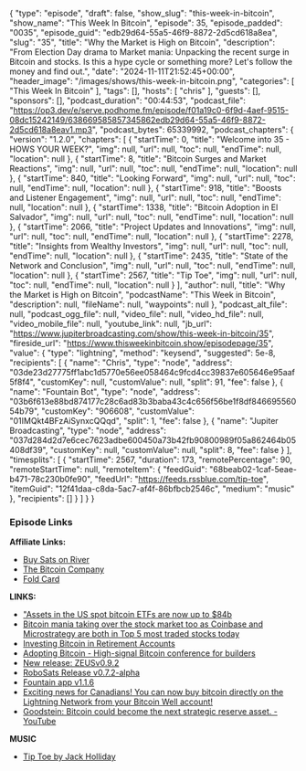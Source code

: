 {
  "type": "episode",
  "draft": false,
  "show_slug": "this-week-in-bitcoin",
  "show_name": "This Week In Bitcoin",
  "episode": 35,
  "episode_padded": "0035",
  "episode_guid": "edb29d64-55a5-46f9-8872-2d5cd618a8ea",
  "slug": "35",
  "title": "Why the Market is High on Bitcoin",
  "description": "From Election Day drama to Market mania: Unpacking the recent surge in Bitcoin and stocks. Is this a hype cycle or something more? Let's follow the money and find out.",
  "date": "2024-11-11T21:52:45+00:00",
  "header_image": "/images/shows/this-week-in-bitcoin.png",
  "categories": [
    "This Week In Bitcoin"
  ],
  "tags": [],
  "hosts": [
    "chris"
  ],
  "guests": [],
  "sponsors": [],
  "podcast_duration": "00:44:53",
  "podcast_file": "https://op3.dev/e/serve.podhome.fm/episode/f01a19c0-6f9d-4aef-9515-08dc15242149/638669585857345862edb29d64-55a5-46f9-8872-2d5cd618a8eav1.mp3",
  "podcast_bytes": 65339992,
  "podcast_chapters": {
    "version": "1.2.0",
    "chapters": [
      {
        "startTime": 0,
        "title": "Welcome into 35 - HOWS YOUR WEEK?",
        "img": null,
        "url": null,
        "toc": null,
        "endTime": null,
        "location": null
      },
      {
        "startTime": 8,
        "title": "Bitcoin Surges and Market Reactions",
        "img": null,
        "url": null,
        "toc": null,
        "endTime": null,
        "location": null
      },
      {
        "startTime": 840,
        "title": "Looking Forward",
        "img": null,
        "url": null,
        "toc": null,
        "endTime": null,
        "location": null
      },
      {
        "startTime": 918,
        "title": "Boosts and Listener Engagement",
        "img": null,
        "url": null,
        "toc": null,
        "endTime": null,
        "location": null
      },
      {
        "startTime": 1338,
        "title": "Bitcoin Adoption in El Salvador",
        "img": null,
        "url": null,
        "toc": null,
        "endTime": null,
        "location": null
      },
      {
        "startTime": 2066,
        "title": "Project Updates and Innovations",
        "img": null,
        "url": null,
        "toc": null,
        "endTime": null,
        "location": null
      },
      {
        "startTime": 2278,
        "title": "Insights from Wealthy Investors",
        "img": null,
        "url": null,
        "toc": null,
        "endTime": null,
        "location": null
      },
      {
        "startTime": 2435,
        "title": "State of the Network and Conclusion",
        "img": null,
        "url": null,
        "toc": null,
        "endTime": null,
        "location": null
      },
      {
        "startTime": 2567,
        "title": "Tip Toe",
        "img": null,
        "url": null,
        "toc": null,
        "endTime": null,
        "location": null
      }
    ],
    "author": null,
    "title": "Why the Market is High on Bitcoin",
    "podcastName": "This Week in Bitcoin",
    "description": null,
    "fileName": null,
    "waypoints": null
  },
  "podcast_alt_file": null,
  "podcast_ogg_file": null,
  "video_file": null,
  "video_hd_file": null,
  "video_mobile_file": null,
  "youtube_link": null,
  "jb_url": "https://www.jupiterbroadcasting.com/show/this-week-in-bitcoin/35",
  "fireside_url": "https://www.thisweekinbitcoin.show/episodepage/35",
  "value": {
    "type": "lightning",
    "method": "keysend",
    "suggested": 5e-8,
    "recipients": [
      {
        "name": "Chris",
        "type": "node",
        "address": "03de23d27775ff1abc1d5770e56ee058464c9fcd4cc39837e605646e95aaf5f8f4",
        "customKey": null,
        "customValue": null,
        "split": 91,
        "fee": false
      },
      {
        "name": "Fountain Bot",
        "type": "node",
        "address": "03b6f613e88bd874177c28c6ad83b3baba43c4c656f56be1f8df84669556054b79",
        "customKey": "906608",
        "customValue": "01IMQkt4BFzAiSynxcQQqd",
        "split": 1,
        "fee": false
      },
      {
        "name": "Jupiter Broadcasting",
        "type": "node",
        "address": "037d284d2d7e6cec7623adbe600450a73b42fb90800989f05a862464b05408df39",
        "customKey": null,
        "customValue": null,
        "split": 8,
        "fee": false
      }
    ],
    "timesplits": [
      {
        "startTime": 2567,
        "duration": 173,
        "remotePercentage": 90,
        "remoteStartTime": null,
        "remoteItem": {
          "feedGuid": "68beab02-1caf-5eae-b471-78c230b0fe90",
          "feedUrl": "https://feeds.rssblue.com/tip-toe",
          "itemGuid": "12f41daa-c8da-5ac7-af4f-86bfbcb2546c",
          "medium": "music"
        },
        "recipients": []
      }
    ]
  }
}


### Episode Links

**Affiliate Links:**

* [Buy Sats on River](https://river.com/signup?r=3CT4V56E)
* [The Bitcoin Company](https://app.thebitcoincompany.com/signup?ref=JUPITER)
* [Fold Card](https://use.foldapp.com/r/XNHPXTFC)

**LINKS:**

* ["Assets in the US spot bitcoin ETFs are now up to $84b](https://x.com/EricBalchunas/status/1856013871116320902)
* [Bitcoin mania taking over the stock market too as Coinbase and Microstrategy are both in Top 5 most traded stocks today](https://x.com/EricBalchunas/status/1856011991493537929)
* [Investing Bitcoin in Retirement Accounts ](https://river.com/learn/investing-bitcoin-retirement-accounts/)
* [Adopting Bitcoin - High-signal Bitcoin conference for builders](https://www.adoptingbitcoin.org/)
* [New release: ZEUSv0.9.2](https://blog.zeusln.com/new-release-zeus-v0-9-2/)
* [RoboSats Release v0.7.2-alpha ](https://github.com/RoboSats/robosats/releases/tag/v0.7.2-alpha)
* [Fountain app v1.1.6](https://blog.fountain.fm/p/1-1-6)
* [Exciting news for Canadians! You can now buy bitcoin directly on the Lightning Network from your Bitcoin Well account!](https://x.com/TheBitcoinWell/status/1853505692759642119)
* [Goodstein: Bitcoin could become the next strategic reserve asset. - YouTube](https://www.youtube.com/watch?v=TgVhW7LR1z0)

**MUSIC**

* [Tip Toe by Jack Holliday](https://podcastindex.org/podcast/6917119?episode=22904515494)
